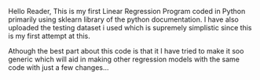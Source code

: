 Hello Reader,
This is my first Linear Regression Program coded in Python primarily  using sklearn library of the python documentation. I have also uploaded the testing dataset i used which is supremely simplistic since this is my first attempt at this.

Athough the best part about this code is that it I have tried to make it soo generic which will aid in making other regression models with the same code with just a few changes...
